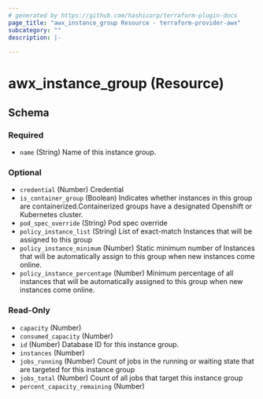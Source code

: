 ```yaml
---
# generated by https://github.com/hashicorp/terraform-plugin-docs
page_title: "awx_instance_group Resource - terraform-provider-awx"
subcategory: ""
description: |-
  
---
```


# awx_instance_group (Resource)





<!-- schema generated by tfplugindocs -->
## Schema

### Required

- `name` (String) Name of this instance group.

### Optional

- `credential` (Number) Credential
- `is_container_group` (Boolean) Indicates whether instances in this group are containerized.Containerized groups have a designated Openshift or Kubernetes cluster.
- `pod_spec_override` (String) Pod spec override
- `policy_instance_list` (String) List of exact-match Instances that will be assigned to this group
- `policy_instance_minimum` (Number) Static minimum number of Instances that will be automatically assign to this group when new instances come online.
- `policy_instance_percentage` (Number) Minimum percentage of all instances that will be automatically assigned to this group when new instances come online.

### Read-Only

- `capacity` (Number)
- `consumed_capacity` (Number)
- `id` (Number) Database ID for this instance group.
- `instances` (Number)
- `jobs_running` (Number) Count of jobs in the running or waiting state that are targeted for this instance group
- `jobs_total` (Number) Count of all jobs that target this instance group
- `percent_capacity_remaining` (Number)
